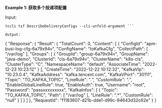 **Example 1: 获取多个投递项配置**



Input: 

```
tccli tsf DescribeDeliveryConfigs --cli-unfold-argument ```

Output: 
```
{
    "Response": {
        "Result": {
            "TotalCount": 0,
            "Content": [
                {
                    "ConfigId": "apm-busi-log-cfg-6a79x94v",
                    "ConfigName": "toKafkaCfg",
                    "CollectPath": [
                        "/var/log"
                    ],
                    "Groups": [
                        {
                            "GroupId": "group-6a79x94v",
                            "GroupName": "java-demo",
                            "ClusterId": "cls-6a79x94v",
                            "ClusterName": "k8s-cls",
                            "ClusterType": "C",
                            "NamespaceName": "default",
                            "AssociateTime": "2022-12-23 10:23:12"
                        }
                    ],
                    "CreateTime": "2022-12-22 10:12:32",
                    "KafkaVIp": "10.23.0.4",
                    "KafkaAddress": "kafka.tencent.com",
                    "KafkaVPort": "30111",
                    "Topic": "TO_KAFKA_TOPIC",
                    "LineRule": ".*",
                    "CustomRule": ".*",
                    "EnableGlobalLineRule": true,
                    "EnableAuth": true,
                    "Username": "root",
                    "Password": "passxxxxxxxxx",
                    "KafkaInfos": [
                        {
                            "Topic": "TO_KAFKA_TOPIC",
                            "Path": [
                                "/var/log"
                            ],
                            "LineRule": ".*",
                            "CustomRule": "null"
                        }
                    ]
                }
            ]
        },
        "RequestId": "f1183607-d21b-dde1-d99c-94643d32c62e"
    }
}
```

